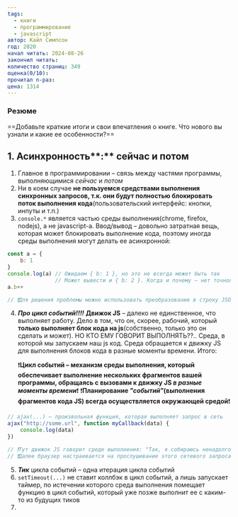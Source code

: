 ```yaml
---
tags:
  - книги
  - программирование
  - javascript
автор: Кайл Симпсон
год: 2020
начал читать: 2024-08-26
закончил читать: 
количество страниц: 349
оценка(0/10): 
прочитал n-раз: 
цена: 1314
---
```

### Резюме
==Добавьте краткие итоги и свои впечатления о книге. Что нового вы узнали и какие ее особенности?==


## 1. Асинхронность**:** сейчас и потом
1. Главное в программировании – связь между частями программы, выполняющимися *сейчас* и *потом*
2. Ни в коем случае **не пользуемся средствами выполнения синхронных запросов, т.к. они будут полностью блокировать поток выполнения кода**(пользовательский интерфейс: кнопки, инпуты и т.п.)
3. `console.*` является частью среды выполнения(chrome, firefox, nodejs), а не javascript-а. Ввод/вывод – довольно затратная вещь, которая может блокировать выполнение кода, поэтому иногда среды выполнения могут делать ее асинхронной:
```js
const a = {
	b: 1
}
console.log(a) // Ожидаем { b: 1 }, но это не всегда может быть так
               // Может вывести и { b: 2 }. Когда и почему – нет точного ответа
a.b++

// ❗Для решения проблемы можно использовать преобразование в строку JSON... ❗
```
4. ***Про цикл событий!!!!*** 
   **Движок JS** – далеко не единственное, что выполняет работу. Дело в том, что он, скорее, рабочий, который **только выполняет блок кода на js**(собственно, только это он сделать и может). 
   НО КТО ЕМУ ГОВОРИТ ВЫПОЛНЯТЬ??..
   Среда, в которой мы запускаем наш js код. Среда обращается к движку JS для выполнения блоков кода в разные моменты времени.
   Итого:
   
   ❗**Цикл событий – механизм среды выполнения, который обеспечивает выполнение нескольких фрагментов вашей программы, обращаясь с вызовами к движку JS *в разные моменты времени***❗
   ❗**Планирование *"событий"*(выполнения фрагментов кода JS) всегда осуществляется окружающей средой**❗
```js
// ajax(...) – произвольная функция, которая выполняет запрос в сеть
ajax("http://some.url", function myCallback(data) {
	console.log(data)
})

// ❗Тут движок JS говорит среде выполнения: "Так, я собираюсь ненадолго приостановить выполнение, но как только ты закончится обработку этого сетевого запроса и получишь данные – вызови, пожалуйста, эту функцию-коллбэк"❗
// ❗Далее браузер настраивается на прослушивание этого сетевого запроса и когда придут данные, планирует, как вставить выполнение функции-коллбэка с переданными данными в цикл событий❗
```
5. ***Тик*** цикла событий – одна итерация цикла событий
6. `setTimeout(...)` не ставит коллбэк в цикл событий, а лишь запускает таймер, по истечении которого среда выполнения помещает функцию в цикл событий, который уже позже выполнит ее с каким-то из будущих тиков
7. 